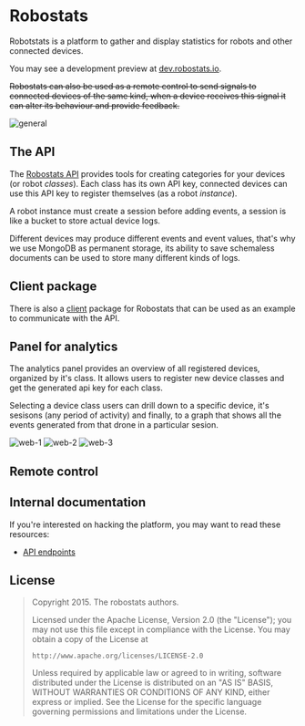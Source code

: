 # Robostats

Robotstats is a platform to gather and display statistics for robots and other
connected devices.

You may see a development preview at
[dev.robostats.io](http://dev.robostats.io).

~~Robostats can also be used as a remote control to send signals to connected
devices of the same kind, when a device receives this signal it can alter its
behaviour and provide feedback.~~

![general](https://cloud.githubusercontent.com/assets/385670/5893726/9ff493ac-a4b4-11e4-8a94-d769a9d0efea.png)

## The API

The [Robostats API](https://github.com/gophergala/robostats/tree/master/go/src/robostats/api)
provides tools for creating categories for your devices (or robot *classes*).
Each class has its own API key, connected devices can use this API key to
register themselves (as a robot *instance*).

A robot instance must create a session before adding events, a session is like
a bucket to store actual device logs.

Different devices may produce different events and event values, that's why we
use MongoDB as permanent storage, its ability to save schemaless documents can
be used to store many different kinds of logs.

## Client package

There is also a
[client](https://github.com/gophergala/robostats/tree/master/go/src/robostats/client)
package for Robostats that can be used as an example to communicate with the
API.

## Panel for analytics

The analytics panel provides an overview of all registered devices, organized by it's class. It allows users to register new device classes and get the generated api key for each class.

Selecting a device class users can drill down to a specific device, it's sesisons (any period of activity) and finally, to a graph that shows all the events generated from that drone in a particular sesion. 

![web-1](https://cloud.githubusercontent.com/assets/1133/5893820/7531d81a-a4b8-11e4-9316-7126455d99c5.png)
![web-2](https://cloud.githubusercontent.com/assets/1133/5893822/75379016-a4b8-11e4-864b-3d931eb8fcc0.png)
![web-3](https://cloud.githubusercontent.com/assets/1133/5893821/7533b572-a4b8-11e4-8885-5682af246575.png)

## Remote control

## Internal documentation

If you're interested on hacking the platform, you may want to read these
resources:

* [API endpoints](https://github.com/gophergala/robostats/tree/master/doc)

## License

> Copyright 2015. The robostats authors.
>
> Licensed under the Apache License, Version 2.0 (the "License");
> you may not use this file except in compliance with the License.
> You may obtain a copy of the License at
>
>     http://www.apache.org/licenses/LICENSE-2.0
>
> Unless required by applicable law or agreed to in writing, software
> distributed under the License is distributed on an "AS IS" BASIS,
> WITHOUT WARRANTIES OR CONDITIONS OF ANY KIND, either express or implied.
> See the License for the specific language governing permissions and
> limitations under the License.

